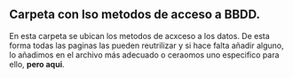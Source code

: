 ## Carpeta con lso metodos de acceso a BBDD.

En esta carpeta se ubican los metodos de acxceso a los datos.
De esta forma todas las paginas las pueden reutrilizar y si hace falta añadir alguno, lo añadimos en el archivo más adecuado o ceraomos uno especifico para ello, **pero aqui**.


